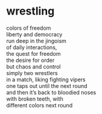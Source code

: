 # wrestling

colors of freedom<br/>
liberty and democracy<br/>
run deep in the jingoism<br/>
of daily interactions,<br/> 
the quest for freedom<br/>
the desire for order<br/>
but chaos and control<br/>
simply two wrestlers<br/>
in a match, liking fighting vipers<br/>
one taps out until the next round<br/>
and then it’s back to bloodied noses<br/>
with broken teeth, with<br/> 
different colors next round
